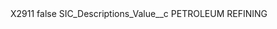 <?xml version="1.0" encoding="UTF-8"?>
<CustomMetadata xmlns="http://soap.sforce.com/2006/04/metadata" xmlns:xsi="http://www.w3.org/2001/XMLSchema-instance" xmlns:xsd="http://www.w3.org/2001/XMLSchema">
    <label>X2911</label>
    <protected>false</protected>
    <values>
        <field>SIC_Descriptions_Value__c</field>
        <value xsi:type="xsd:string">PETROLEUM REFINING</value>
    </values>
</CustomMetadata>
